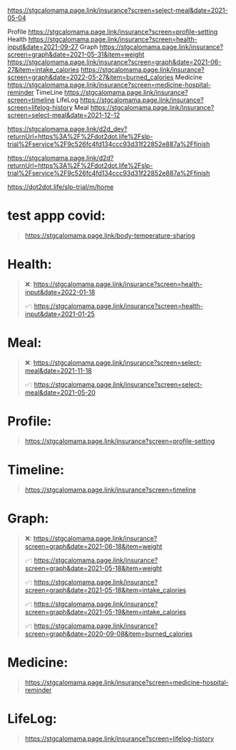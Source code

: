 
https://stgcalomama.page.link/insurance?screen=select-meal&date=2021-05-04

Profile
https://stgcalomama.page.link/insurance?screen=profile-setting
Health
https://stgcalomama.page.link/insurance?screen=health-input&date=2021-09-27
Graph
https://stgcalomama.page.link/insurance?screen=graph&date=2021-05-31&item=weight
https://stgcalomama.page.link/insurance?screen=graph&date=2021-06-27&item=intake_calories
https://stgcalomama.page.link/insurance?screen=graph&date=2022-05-27&item=burned_calories
Medicine
https://stgcalomama.page.link/insurance?screen=medicine-hospital-reminder
TimeLine
https://stgcalomama.page.link/insurance?screen=timeline
LifeLog
https://stgcalomama.page.link/insurance?screen=lifelog-history
Meal
https://stgcalomama.page.link/insurance?screen=select-meal&date=2021-12-12

https://stgcalomama.page.link/d2d_dev?returnUrl=https%3A%2F%2Fdot2dot.life%2Fslp-trial%2Fservice%2F9c526fc4fd134ccc93d31f22852e887a%2Ffinish

https://stgcalomama.page.link/d2d?returnUrl=https%3A%2F%2Fdot2dot.life%2Fslp-trial%2Fservice%2F9c526fc4fd134ccc93d31f22852e887a%2Ffinish

https://dot2dot.life/slp-trial/m/home


# test appp covid: 
> https://stgcalomama.page.link/body-temperature-sharing
> 
# Health:
> ❌: https://stgcalomama.page.link/insurance?screen=health-input&date=2022-01-18
> 
> ✅: https://stgcalomama.page.link/insurance?screen=health-input&date=2021-01-25
# Meal: 
> ❌: https://stgcalomama.page.link/insurance?screen=select-meal&date=2021-11-18
> 
> ✅: https://stgcalomama.page.link/insurance?screen=select-meal&date=2021-05-20
# Profile: 
> https://stgcalomama.page.link/insurance?screen=profile-setting
> 
# Timeline: 
> https://stgcalomama.page.link/insurance?screen=timeline
> 
# Graph:
> ❌: https://stgcalomama.page.link/insurance?screen=graph&date=2021-06-18&item=weight
> 
> ✅: https://stgcalomama.page.link/insurance?screen=graph&date=2021-05-18&item=weight
> 
> ✅: https://stgcalomama.page.link/insurance?screen=graph&date=2021-05-18&item=intake_calories
> 
> ✅: https://stgcalomama.page.link/insurance?screen=graph&date=2021-05-19&item=intake_calories
> 
> ✅: https://stgcalomama.page.link/insurance?screen=graph&date=2020-09-08&item=burned_calories
> 
# Medicine: 
> https://stgcalomama.page.link/insurance?screen=medicine-hospital-reminder
> 
# LifeLog: 
> https://stgcalomama.page.link/insurance?screen=lifelog-history
> 

